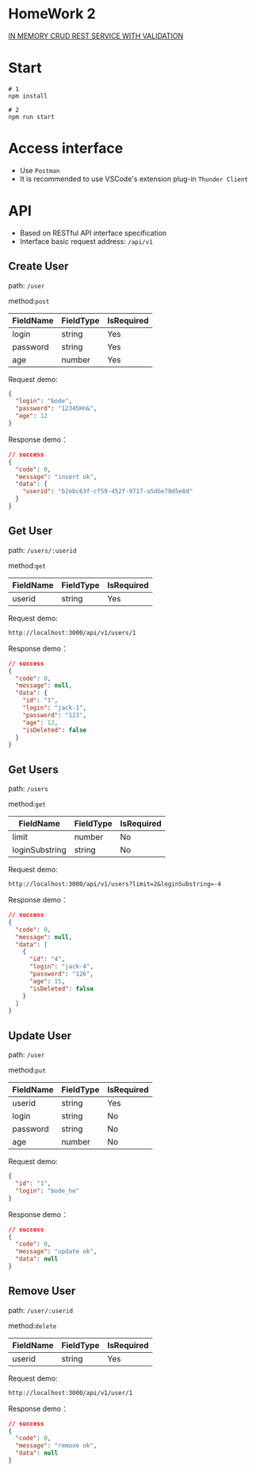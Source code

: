 # HomeWork 2
[IN MEMORY CRUD REST SERVICE WITH VALIDATION](https://epam.sharepoint.com/sites/EPAMNode.jsGlobalMentoringProgram/Shared%20Documents/Forms/AllItems.aspx?id=%2Fsites%2FEPAMNode%2EjsGlobalMentoringProgram%2FShared%20Documents%2FGeneral%2FHomework%2FModule%202%2FHomework%202%2Epdf&parent=%2Fsites%2FEPAMNode%2EjsGlobalMentoringProgram%2FShared%20Documents%2FGeneral%2FHomework%2FModule%202&p=true&ga=1)

# Start

```shell
# 1
npm install

# 2
npm run start
```

# Access interface

- Use `Postman`
- It is recommended to use VSCode's extension plug-in `Thunder Client`


# API

- Based on RESTful API interface specification
- Interface basic request address: `/api/v1`

## Create User

path: `/user`

method:`post` 

| FieldName   | FieldType | IsRequired |
| -------- | -------- | -------- |
| login | string   | Yes       |
| password    | string   | Yes       |
| age    | number   | Yes      |

Request demo:

```json
{
  "login": "bode",
  "password": "12345Hn&",
  "age": 12
}
```

Response demo：

```json
// success
{
  "code": 0,
  "message": "insert ok",
  "data": {
    "userid": "b2ebc63f-cf59-452f-9717-a5dbe79d5e8d"
  }
}
```

## Get User

path: `/users/:userid`

method:`get` 

| FieldName   | FieldType | IsRequired |
| -------- | -------- | -------- |
| userid | string   | Yes       |

Request demo:

```http
http://localhost:3000/api/v1/users/1
```

Response demo：

```json
// success
{
  "code": 0,
  "message": null,
  "data": {
    "id": "1",
    "login": "jack-1",
    "password": "123",
    "age": 12,
    "isDeleted": false
  }
}
```

## Get Users

path: `/users`

method:`get` 

| FieldName   | FieldType | IsRequired |
| -------- | -------- | -------- |
| limit | number   | No       |
| loginSubstring | string   | No       |

Request demo:

```http
http://localhost:3000/api/v1/users?limit=2&loginSubstring=-4
```

Response demo：

```json
// success
{
  "code": 0,
  "message": null,
  "data": [
    {
      "id": "4",
      "login": "jack-4",
      "password": "126",
      "age": 15,
      "isDeleted": false
    }
  ]
}
```


## Update User

path: `/user`

method:`put` 

| FieldName   | FieldType | IsRequired |
| -------- | -------- | -------- |
| userid | string   | Yes       |
| login | string   | No       |
| password    | string   | No       |
| age    | number   | No      |

Request demo:

```json
{
  "id": "1",
  "login": "bode_he"
}
```

Response demo：

```json
// success
{
  "code": 0,
  "message": "update ok",
  "data": null
}
```


## Remove User

path: `/user/:userid`

method:`delete` 

| FieldName   | FieldType | IsRequired |
| -------- | -------- | -------- |
| userid | string   | Yes       |

Request demo:

```http
http://localhost:3000/api/v1/user/1
```

Response demo：

```json
// success
{
  "code": 0,
  "message": "remove ok",
  "data": null
}
```